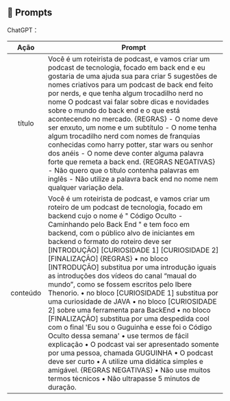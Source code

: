 ﻿## 🧠 Prompts


ChatGPT：

|   Ação   | Prompt                                                                                                                                                                                                                                                                                                                                                                                                                                                                                                                                                                                                                                                                                                                                                                                                                                                                                                                                                                                                                                              |
| :------: | --------------------------------------------------------------------------------------------------------------------------------------------------------------------------------------------------------------------------------------------------------------------------------------------------------------------------------------------------------------------------------------------------------------------------------------------------------------------------------------------------------------------------------------------------------------------------------------------------------------------------------------------------------------------------------------------------------------------------------------------------------------------------------------------------------------------------------------------------------------------------------------------------------------------------------------------------------------------------------------------------------------------------------------------------- |
|  título  | Você é um roteirista de podcast, e vamos criar um podcast de tecnologia, focado em back end e eu gostaria de uma ajuda sua para criar 5 sugestões de nomes criativos para um podcast de back end feito por nerds, e que tenha algum trocadilho nerd no nome O podcast vai falar sobre dicas e novidades sobre o mundo do back end e o que está acontecendo no mercado. {REGRAS} - O nome deve ser enxuto, um nome e um subtítulo - O nome tenha algum trocadilho nerd com nomes de franquias conhecidas como harry potter, star wars ou senhor dos anéis - O nome deve conter alguma palavra forte que remeta a back end. {REGRAS NEGATIVAS} - Não quero que o título contenha palavras em inglês - Não utilize a palavra back end no nome nem qualquer variação dela.                                                                                                                                                                                                                                                                              |																																																																			
| conteúdo | Você é um roteirista de podcast, e vamos criar um roteiro de um podcast de tecnologia, focado em backend cujo o nome é " Código Oculto - Caminhando pelo Back End " e tem foco em backend, com o público alvo de iniciantes em backend o formato do roteiro deve ser [INTRODUÇÃO] [CURIOSIDADE 1] [CURIOSIDADE 2] [FINALIZAÇÃO] {REGRAS} • no bloco [INTRODUÇÃO] substitua por uma introdução iguais as introduções dos vídeos do canal “maual do mundo”, como se fossem escritos pelo Ibere Thenorio. • no bloco [CURIOSIDADE 1] substitua por uma curiosidade de JAVA • no bloco [CURIOSIDADE 2] sobre uma ferramenta para BackEnd • no bloco [FINALIZAÇÃO] substitua por uma despedida cool com o final 'Eu sou o Guguinha e esse foi o Código Oculto dessa semana' • use termos de fácil explicação • O podcast vai ser apresentado somente por uma pessoa, chamada GUGUINHA • O podcast deve ser curto • A utilize uma didática simples e amigável. {REGRAS NEGATIVAS} • Não use muitos termos técnicos • Não ultrapasse 5 minutos de duração. |